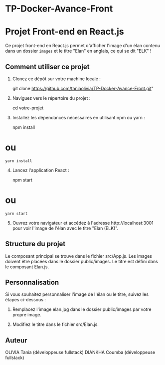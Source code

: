# TP-Docker-Avance-Front

# Projet Front-end en React.js

Ce projet front-end en React.js permet d'afficher l'image d'un élan contenu dans un dossier `images` et le titre "Elan" en anglais, ce qui se dit "ELK" !

## Comment utiliser ce projet

1. Clonez ce dépôt sur votre machine locale :

    git clone https://github.com/taniaolivia/TP-Docker-Avance-Front.git"

2. Naviguez vers le répertoire du projet :

    cd votre-projet

3. Installez les dépendances nécessaires en utilisant npm ou yarn :

    npm install
# ou
    yarn install

4. Lancez l'application React :

    npm start
# ou
    yarn start

5. Ouvrez votre navigateur et accédez à l'adresse http://localhost:3001 pour voir l'image de l'élan avec le titre "Elan (ELK)".

## Structure du projet

Le composant principal se trouve dans le fichier src/App.js.
Les images doivent être placées dans le dossier public/images.
Le titre est défini dans le composant Elan.js.

## Personnalisation

Si vous souhaitez personnaliser l'image de l'élan ou le titre, suivez les étapes ci-dessous :

1. Remplacez l'image elan.jpg dans le dossier public/images par votre propre image.

2. Modifiez le titre dans le fichier src/Elan.js.


## Auteur

OLIVIA Tania (développeuse fullstack)
DIANKHA Coumba (développeuse fullstack)


